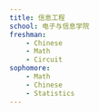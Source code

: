 ```yaml
---
title: 信息工程
school: 电子与信息学院
freshman:
    - Chinese
    - Math
    - Circuit
sophomore:
    - Math
    - Chinese
    - Statistics
---
```

